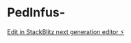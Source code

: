 # PedInfus-

[Edit in StackBlitz next generation editor ⚡️](https://stackblitz.com/~/github.com/Ankthepot/PedInfus-)
